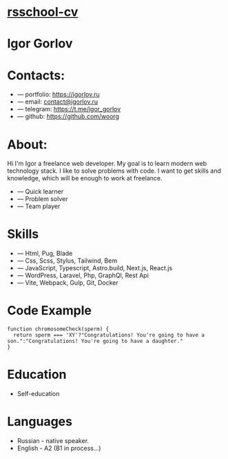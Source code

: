 [rsschool-cv](https://Woorg.github.io/rsschool-cv/cv)
===================================================

Igor Gorlov
===========

Contacts:
=========

- — portfolio: https://igorlov.ru
- — email: contact@igorlov.ru
- — telegram: https://t.me/igor_gorlov
- — github: https://github.com/woorg

About:
======

Hi I'm Igor a freelance web developer. My goal is to learn modern web technology stack. I like to solve problems with code. I want to get skills and knowledge, which will be enough to work at freelance.

- — Quick learner
- — Problem solver
- — Team player

Skills
======

- — Html, Pug, Blade
- — Css, Scss, Stylus, Tailwind, Bem
- — JavaScript, Typescript, Astro.build, Next.js, React.js
- — WordPress, Laravel, Php, GraphQl, Rest Api
- — Vite, Webpack, Gulp, Git, Docker

Code Example
============

```
function chromosomeCheck(sperm) {
  return sperm === 'XY'?"Congratulations! You're going to have a son.":"Congratulations! You're going to have a daughter."
}

```

Education
=========

- Self-education


Languages
=========

- Russian - native speaker.
- English - A2 (B1 in process...)